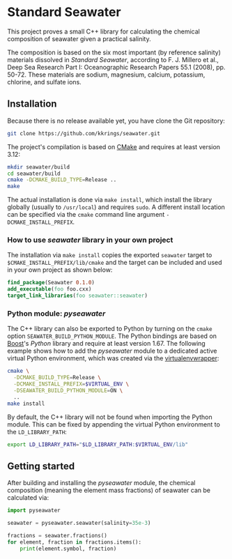 # Standard Seawater

This project proves a small C++ library for calculating the chemical
composition of seawater given a practical salinity. 

The composition is based on the six most important (by reference salinity)
materials dissolved in *Standard Seawater*, according to F. J. Millero et al.,
Deep Sea Research Part I: Oceanographic Research Papers 55.1 (2008), pp. 50-72.
These materials are sodium, magnesium, calcium, potassium, chlorine, and
sulfate ions.

## Installation

Because there is no release available yet, you have clone the Git repository:

```sh
git clone https://github.com/kkrings/seawater.git
```

The project's compilation is based on [CMake](https://cmake.org/) and requires
at least version 3.12:

```sh
mkdir seawater/build
cd seawater/build
cmake -DCMAKE_BUILD_TYPE=Release ..
make
```

The actual installation is done via `make install`, which install the library
globally (usually to `/usr/local`) and requires `sudo`. A different install
location can be specified via the `cmake` command line argument
`-DCMAKE_INSTALL_PREFIX`.

### How to use *seawater* library in your own project

The installation via `make install` copies the exported `seawater` target to
`$CMAKE_INSTALL_PREFIX/lib/cmake` and the target can be included and used in
your own project as shown below:

```cmake
find_package(Seawater 0.1.0)
add_executable(foo foo.cxx)
target_link_libraries(foo seawater::seawater)
```

### Python module: *pyseawater*

The C++ library can also be exported to Python by turning on the `cmake` option
`SEAWATER_BUILD_PYTHON_MODULE`. The Python bindings are based on
[Boost](https://www.boost.org/)'s *Python* library and require at least version
1.67. The following example shows how to add the *pyseawater* module to a
dedicated active virtual Python environment, which was created via the
[virtualenvwrapper](https://virtualenvwrapper.readthedocs.io/en/stable/):

```sh
cmake \
  -DCMAKE_BUILD_TYPE=Release \
  -DCMAKE_INSTALL_PREFIX=$VIRTUAL_ENV \
  -DSEAWATER_BUILD_PYTHON_MODULE=ON \
  ..
make install
```

By default, the C++ library will not be found when importing the Python module.
This can be fixed by appending the virtual Python environment to the
`LD_LIBRARY_PATH`:

```sh
export LD_LIBRARY_PATH="$LD_LIBRARY_PATH:$VIRTUAL_ENV/lib"
```

## Getting started

After building and installing the *pyseawater* module, the chemical composition
(meaning the element mass fractions) of seawater can be calculated via:

```python
import pyseawater

seawater = pyseawater.seawater(salinity=35e-3)

fractions = seawater.fractions()
for element, fraction in fractions.items():
    print(element.symbol, fraction)
```
